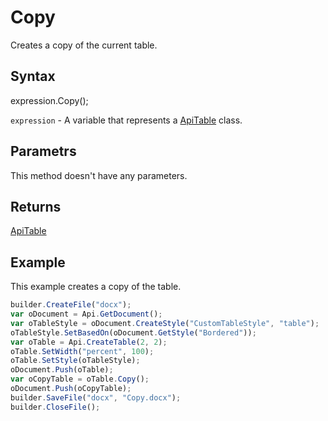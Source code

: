 # Copy

Creates a copy of the current table.

## Syntax

expression.Copy();

`expression` - A variable that represents a [ApiTable](../ApiTable.md) class.

## Parametrs

This method doesn't have any parameters.

## Returns

[ApiTable](../ApiTable.md)

## Example

This example creates a copy of the table.

```javascript
builder.CreateFile("docx");
var oDocument = Api.GetDocument();
var oTableStyle = oDocument.CreateStyle("CustomTableStyle", "table");
oTableStyle.SetBasedOn(oDocument.GetStyle("Bordered"));
var oTable = Api.CreateTable(2, 2);
oTable.SetWidth("percent", 100);
oTable.SetStyle(oTableStyle);
oDocument.Push(oTable);
var oCopyTable = oTable.Copy();
oDocument.Push(oCopyTable);
builder.SaveFile("docx", "Copy.docx");
builder.CloseFile();
```